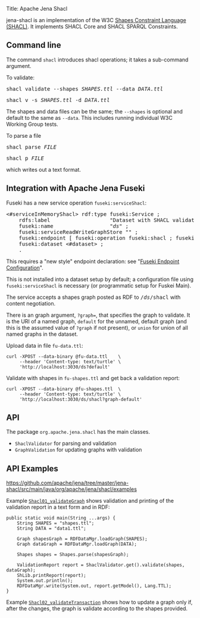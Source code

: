 Title: Apache Jena Shacl

jena-shacl is an implementation of the 
W3C [Shapes Constraint Language (SHACL)](https://www.w3.org/TR/shacl/).
It implements SHACL Core and SHACL SPARQL Constraints.

## Command line

The command `shacl` introduces shacl operations; it takes a sub-command
argument. 

To validate:

<pre>shacl validate --shapes <i>SHAPES.ttl</i> --data <i>DATA.ttl</i></pre>
<pre>shacl v -s <i>SHAPES.ttl</i> -d <i>DATA.ttl</i></pre>

The shapes and data files can be the same; the `--shapes` is optional and
default to the same as `--data`.  This includes running individual W3C Working
Group tests.

To parse a file

<pre>shacl parse <i>FILE</i></pre>
<pre>shacl p <i>FILE</i></pre>

which writes out a text format.

## Integration with Apache Jena Fuseki

Fuseki has a new service operation `fuseki:serviceShacl`:

<pre>
&lt;#serviceInMemoryShacl&gt; rdf:type fuseki:Service ;
    rdfs:label                   "Dataset with SHACL validation" ;
    fuseki:name                  "<i>ds</i>" ;
    fuseki:serviceReadWriteGraphStore "" ;
    fuseki:endpoint [ fuseki:operation fuseki:shacl ; fuseki:name "shacl" ] ;
    fuseki:dataset &lt;#dataset&gt; ;
    .
</pre>

This requires a "new style" endpoint declaration:  see
"[Fuseki Endpoint Configuration](/documentation//fuseki2/fuseki-config-doc)".

This is not installed into a dataset setup by default; a configuration file using
`fuseki:serviceShacl` is necessary (or programmatic setup for Fuskei Main).

The service accepts a shapes graph posted as RDF to <tt>/<i>ds</i>/shacl</tt> with
content negotiation.

There is an graph argument, `?graph=`, that specifies the graph to validate. It
is the URI of a named graph, `default` for the unnamed, default graph (and
this is the assumed value of `?graph` if not present), or `union` for union of
all named graphs in the dataset.

Upload data in file `fu-data.ttl`:

    curl -XPOST --data-binary @fu-data.ttl    \  
         --header 'Content-type: text/turtle' \  
         'http://localhost:3030/ds?default'

Validate with shapes in `fu-shapes.ttl` and get back a validation report:

    curl -XPOST --data-binary @fu-shapes.ttl  \  
         --header 'Content-type: text/turtle' \  
         'http://localhost:3030/ds/shacl?graph-default'

## API

The package `org.apache.jena.shacl` has the main classes.

* `ShaclValidator` for parsing and validation
* `GraphValidation` for updating graphs with validation

## API Examples

https://github.com/apache/jena/tree/master/jena-shacl/src/main/java/org/apache/jena/shacl/examples

Example
[`Shacl01_validateGraph`](
https://github.com/apache/jena/tree/master/jena-shacl/src/main/java/org/apache/jena/shacl/examples/Shacl01_validateGraph.java)
shows validation and printing of the validation report in a text form and in RDF:

    public static void main(String ...args) {
        String SHAPES = "shapes.ttl";
        String DATA = "data1.ttl";

        Graph shapesGraph = RDFDataMgr.loadGraph(SHAPES);
        Graph dataGraph = RDFDataMgr.loadGraph(DATA);

        Shapes shapes = Shapes.parse(shapesGraph);

        ValidationReport report = ShaclValidator.get().validate(shapes, dataGraph);
        ShLib.printReport(report);
        System.out.println();
        RDFDataMgr.write(System.out, report.getModel(), Lang.TTL);
    }

Example
[`Shacl02_validateTransaction`](https://github.com/apache/jena/tree/master/jena-shacl/src/main/java/org/apache/jena/shacl/examples/Shacl02_validateTransaction.java)
shows how to update a graph only if, after the changes, the graph is validate
according to the shapes provided.
